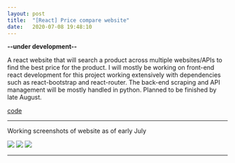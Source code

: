 ```yaml
---
layout: post
title:  "[React] Price compare website"
date:   2020-07-08 19:48:10
---
```

**--under development--**

A react website that will search a product across multiple websites/APIs to find the best price for the product. I will mostly be working on front-end react development for this project working extensively with dependencies such as react-bootstrap and react-router. The back-end scraping and API management will be mostly handled in python. Planned to be finished by late August.

[code](https://github.com/jackbisceglia/hyo-comparison-app) 

-----------------------------------------------------------

Working screenshots of website as of early July

<img src="https://i.imgur.com/KpzC5Ve.png">

<img src="https://i.imgur.com/XL701PW.png">

<img src="https://i.imgur.com/VdGYFZ3.png">

-----------------------------------------------------------


